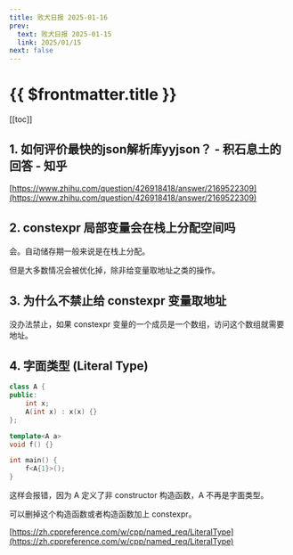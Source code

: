 ```yaml
---
title: 败犬日报 2025-01-16
prev:
  text: 败犬日报 2025-01-15
  link: 2025/01/15
next: false
---
```


# {{ $frontmatter.title }}

[[toc]]

## 1. 如何评价最快的json解析库yyjson？ - 积石息土的回答 - 知乎

[https://www.zhihu.com/question/426918418/answer/2169522309](https://www.zhihu.com/question/426918418/answer/2169522309)

## 2. constexpr 局部变量会在栈上分配空间吗

会。自动储存期一般来说是在栈上分配。

但是大多数情况会被优化掉，除非给变量取地址之类的操作。

## 3. 为什么不禁止给 constexpr 变量取地址

没办法禁止，如果 constexpr 变量的一个成员是一个数组，访问这个数组就需要地址。

## 4. 字面类型 (Literal Type)

```cpp
class A {
public:
    int x;
    A(int x) : x(x) {}
};

template<A a>
void f() {}

int main() {
    f<A{1}>();
}
```

这样会报错，因为 A 定义了非 constructor 构造函数，A 不再是字面类型。

可以删掉这个构造函数或者构造函数加上 constexpr。

[https://zh.cppreference.com/w/cpp/named_req/LiteralType](https://zh.cppreference.com/w/cpp/named_req/LiteralType)
